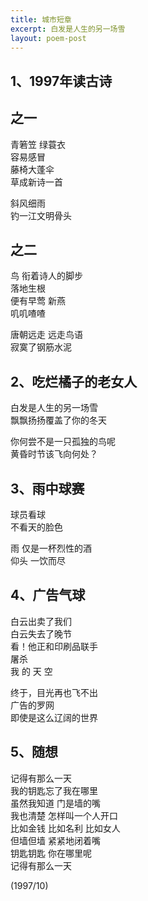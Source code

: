 ```yaml
---
title: 城市短章  
excerpt: 白发是人生的另一场雪   
layout: poem-post  
---
```

1、1997年读古诗
----
## 之一

青箬笠 绿蓑衣   
容易感冒   
藤椅大蓬伞   
草成新诗一首   
   
斜风细雨   
钓一江文明骨头   
   
## 之二   

鸟 衔着诗人的脚步   
落地生根   
便有早莺 新燕   
叽叽喳喳   
   
唐朝远走 远走鸟语   
寂寞了钢筋水泥   
   
2、吃烂橘子的老女人   
----
白发是人生的另一场雪   
飘飘扬扬覆盖了你的冬天   
   
你何尝不是一只孤独的鸟呢   
黄昏时节该飞向何处？   
    
3、雨中球赛   
----
球员看球   
不看天的脸色   
   
雨 仅是一杯烈性的酒   
仰头 一饮而尽   
   
4、广告气球   
----
白云出卖了我们   
白云失去了晚节   
看！他正和印刷品联手   
屠杀   
我 的 天  空   
   
终于，目光再也飞不出   
广告的罗网   
即使是这么辽阔的世界   
   
5、随想   
----
记得有那么一天   
我的钥匙忘了我在哪里   
虽然我知道  门是墙的嘴   
我也清楚  怎样叫一个人开口   
比如金钱 比如名利  比如女人   
但墙但墙 紧紧地闭着嘴   
钥匙钥匙  你在哪里呢   
记得有那么一天   
   
(1997/10)   

